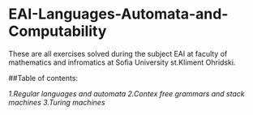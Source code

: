 # EAI-Languages-Automata-and-Computability

These are all exercises solved during the subject EAI  at faculty of mathematics and infromatics at Sofia University st.Kliment Ohridski.

##Table of contents:

_1.Regular languages and automata_
_2.Contex free grammars and stack machines_
_3.Turing machines_
